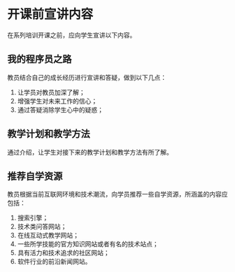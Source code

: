 # 开课前宣讲内容

在系列培训开课之前，应向学生宣讲以下内容。

## 我的程序员之路

教员结合自己的成长经历进行宣讲和答疑，做到以下几点：

1. 让学员对教员加深了解；
2. 增强学生对未来工作的信心；
3. 通过答疑消除学生心中的疑惑；

## 教学计划和教学方法

通过介绍，让学生对接下来的教学计划和教学方法有所了解。

## 推荐自学资源

教员根据当前互联网环境和技术潮流，向学员推荐一些自学资源，所涵盖的内容应包括：

1. 搜索引擎；
2. 技术类问答网站；
3. 在线互动式教学网站；
4. 一些所学技能的官方知识网站或者有名的技术站点；
5. 具有活力和技术追求的社区网站；
6. 软件行业的前沿新闻网站。
